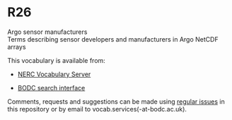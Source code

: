 # R26
Argo sensor manufacturers  
Terms describing sensor developers and manufacturers in Argo NetCDF arrays

This vocabulary is available from:

* [NERC Vocabulary Server](http://vocab.nerc.ac.uk/collection/R26/current/)

* [BODC search interface](https://www.bodc.ac.uk/resources/vocabularies/vocabulary_search/R26/)

Comments, requests and suggestions can be made using [regular issues](https://github.com/nvs-vocabs/R26/issues/new) in this repository or by email to vocab.services(-at-bodc.ac.uk).
